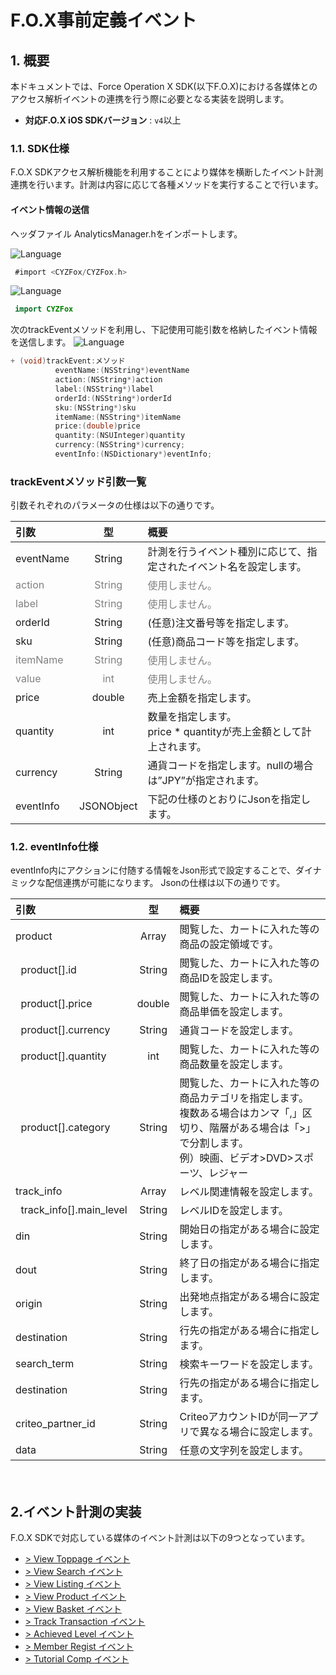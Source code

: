 # F.O.X事前定義イベント
## 1. 概要
本ドキュメントでは、Force Operation X SDK(以下F.O.X)における各媒体とのアクセス解析イベントの連携を行う際に必要となる実装を説明します。

* **対応F.O.X iOS SDKバージョン** : `v4`以上

### 1.1.	SDK仕様
F.O.X SDKアクセス解析機能を利用することにより媒体を横断したイベント計測連携を行います。計測は内容に応じて各種メソッドを実行することで行います。

#### イベント情報の送信

ヘッダファイル AnalyticsManager.hをインポートします。

![Language](http://img.shields.io/badge/language-Objective–C-blue.svg?style=flat)
```objective-c
 #import <CYZFox/CYZFox.h>
```

![Language](https://img.shields.io/badge/language-Swift-orange.svg?style=flat)
```Swift
 import CYZFox
```


次のtrackEventメソッドを利用し、下記使用可能引数を格納したイベント情報を送信します。
![Language](http://img.shields.io/badge/language-Objective–C-blue.svg?style=flat)
```objective-c
+ (void)trackEvent:メソッド
          eventName:(NSString*)eventName
          action:(NSString*)action
          label:(NSString*)label
          orderId:(NSString*)orderId
          sku:(NSString*)sku
          itemName:(NSString*)itemName
          price:(double)price
          quantity:(NSUInteger)quantity
          currency:(NSString*)currency;
          eventInfo:(NSDictionary*)eventInfo;
```

### trackEventメソッド引数一覧

引数それぞれのパラメータの仕様は以下の通りです。

| 引数 | 型 | 概要 |
|:----------|:-----------:|:------------|
|eventName|String|計測を行うイベント種別に応じて、指定されたイベント名を設定します。|
|<span style="color:grey">action|<span style="color:grey">String|<span style="color:grey">使用しません。|
|<span style="color:grey">label	|<span style="color:grey">String|<span style="color:grey">使用しません。|
|orderId|String|(任意)注⽂番号等を指定します。|
|sku	|String|(任意)商品コード等を指定します。|
|<span style="color:grey">itemName|<span style="color:grey">String|<span style="color:grey">使用しません。|
|<span style="color:grey">value	|<span style="color:grey">int|<span style="color:grey">使用しません。|
|price|double|	売上金額を指定します。|
|quantity|int|	数量を指定します。<br>price * quantityが売上金額として計上されます。|
|currency|String|通貨コードを指定します。nullの場合は”JPY”が指定されます。|
|eventInfo|JSONObject|下記の仕様のとおりにJsonを指定します。|

### 1.2. eventInfo仕様
eventInfo内にアクションに付随する情報をJson形式で設定することで、ダイナミックな配信連携が可能になります。
Jsonの仕様は以下の通りです。

| 引数 | 型 | 概要 |
|:----------|:-----------:|:------------|
|product|Array|閲覧した、カートに入れた等の商品の設定領域です。|
|&nbsp;&nbsp;product[].id|String|閲覧した、カートに入れた等の商品IDを設定します。|
|&nbsp;&nbsp;product[].price|double|閲覧した、カートに入れた等の商品単価を設定します。|
|&nbsp;&nbsp;product[].currency|String|通貨コードを設定します。|
|&nbsp;&nbsp;product[].quantity|int|閲覧した、カートに入れた等の商品数量を設定します。|
|&nbsp;&nbsp;product[].category|String|閲覧した、カートに入れた等の商品カテゴリを指定します。<br>複数ある場合はカンマ「,」区切り、階層がある場合は「>」で分割します。<br>例）映画、ビデオ>DVD>スポーツ、レジャー|
|track_info|Array|レベル関連情報を設定します。|
|&nbsp;&nbsp;track_info[].main_level|String|レベルIDを設定します。|
|din|String|開始日の指定がある場合に設定します。|
|dout|String|終了日の指定がある場合に指定します。|
|origin|String|出発地点指定がある場合に設定します。|
|destination|String|行先の指定がある場合に指定します。|
|search_term|String|検索キーワードを設定します。|
|destination|String|行先の指定がある場合に指定します。|
|criteo_partner_id|String|CriteoアカウントIDが同一アプリで異なる場合に設定します。|
|data|String|任意の文字列を設定します。|

　　　
## 2.イベント計測の実装
F.O.X SDKで対応している媒体のイベント計測は以下の9つとなっています。

* [> View Toppage イベント](./ViewToppageEvent.md)
* [> View Search イベント](./ViewSearchEvent.md)
* [> View Listing イベント](./ViewListingEvent.md)
* [> View Product イベント](./ViewProductEvent.md)
* [> View Basket イベント](./ViewBasketEvent.md)
* [> Track Transaction イベント](./ViewTransactionEvent.md)
* [> Achieved Level イベント](./ACHIEVED_LEVEL.md)
* [> Member Regist イベント](./MEMBER_REGIST.md)
* [> Tutorial Comp イベント](./TUTORIAL_COMP.md)
